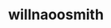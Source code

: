 ---
title: willnaoosmith
github: https://github.com/willnaoosmith
mode: dark
transition: 3s
archetype:
- Code
- Badges | Tags | Icons
- Minimalistic
---